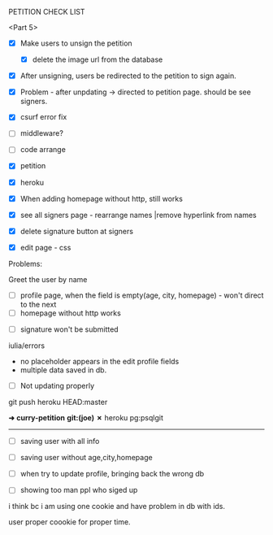 PETITION CHECK LIST

<Part 5>

- [x] Make users to unsign the petition
  - [x] delete the image url from the database
- [x] After unsigning, users be redirected to the petition to sign again.

- [x] Problem - after unpdating -> directed to petition page. should be  see signers.
- [x] csurf error fix
- [ ] middleware?
- [ ] code arrange
- [x] petition
- [x] heroku
- [x] When adding homepage without http, still works
- [x] see all signers page - rearrange names |remove hyperlink from names
- [x] delete signature button at signers
- [x] edit page - css 

Problems:

Greet the user by name

<profile>

- [ ] profile page, when the field is empty(age, city, homepage) - won't direct to the next
- [ ] homepage without http works

<peittion>

- [ ] signature won't be submitted

iulia/errors

- no placeholder appears in the edit profile fields
- multiple data saved in db.

- [ ] Not updating properly

git push heroku HEAD:master

**➜**  **curry-petition** **git:(****joe****)** **✗** heroku pg:psqlgit

----

- [ ] saving user with all info

- [ ] saving user without age,city,homepage
- [ ] when try to update profile, bringing back the wrong db
- [ ] showing too man ppl who siged up

i think bc i am using one cookie and have problem in db  with ids.

user proper coookie for proper time.

